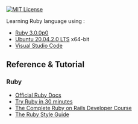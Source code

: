 [![MIT License][license-shield]][license-url]

Learning Ruby language using :

- [Ruby 3.0.0p0](https://www.ruby-lang.org/en/news/2020/12/25/ruby-3-0-0-released/)
- [Ubuntu 20.04.2.0 LTS](http://releases.ubuntu.com/20.04/) x64-bit
- [Visual Studio Code](https://code.visualstudio.com/updates/v1_55)
## Reference & Tutorial

### Ruby
  - [Official Ruby Docs](https://www.ruby-lang.org/en/documentation/)
  - [Try Ruby in 30 minutes](https://try.ruby-lang.org/)
  - [The Complete Ruby on Rails Developer Course](https://www.udemy.com/course/the-complete-ruby-on-rails-developer-course/)
  - [The Ruby Style Guide](https://rubystyle.guide/)
 
[license-shield]: https://img.shields.io/badge/License-MIT-blue.svg?style=for-the-badge
[license-url]: https://github.com/Yap0894/Learn_Ruby/blob/master/LICENSE.txt
